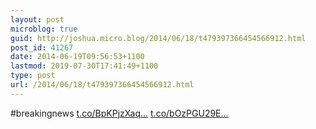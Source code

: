 ```yaml
---
layout: post
microblog: true
guid: http://joshua.micro.blog/2014/06/18/t479397366454566912.html
post_id: 41267
date: 2014-06-19T09:56:53+1100
lastmod: 2019-07-30T17:41:49+1100
type: post
url: /2014/06/18/t479397366454566912.html
---
```

#breakingnews [t.co/BpKPjzXaq...](http://t.co/BpKPjzXaqS) [t.co/bOzPGU29E...](http://t.co/bOzPGU29Ei)
